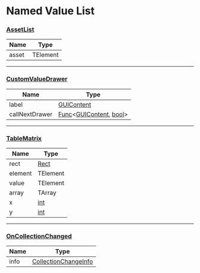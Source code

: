# Named Value List

### [AssetList]
| Name  | Type     |
| ----- | -------- |
| asset | TElement |

---

### [CustomValueDrawer]
| Name           | Type                         |
| -------------- | ---------------------------- |
| label          | [GUIContent]                 |
| callNextDrawer | [Func]<[GUIContent], [bool]> |

---

### [TableMatrix]
| Name    | Type     |
| ------- | -------- |
| rect    | [Rect]   |
| element | TElement |
| value   | TElement |
| array   | TArray   |
| x       | [int]    |
| y       | [int]    |

---

### [OnCollectionChanged]
| Name | Type                   |
| ---- | ---------------------- |
| info | [CollectionChangeInfo] |





[AssetList]: https://www.odininspector.com/documentation/sirenix.odininspector.assetlistattribute
[TableMatrix]: https://www.odininspector.com/documentation/sirenix.odininspector.tablematrixattribute
[CustomValueDrawer]: https://www.odininspector.com/documentation/sirenix.odininspector.customvaluedrawerattribute
[OnCollectionChanged]: https://www.odininspector.com/documentation/sirenix.odininspector.oncollectionchangedattribute

[CollectionChangeInfo]: https://www.odininspector.com/documentation/sirenix.odininspector.editor.collectionchangeinfo 

[GUIContent]: https://docs.unity3d.com/ScriptReference/GUIContent.html
[Func]: https://docs.microsoft.com/en-us/dotnet/api/system.func-2?view=net-5.0
[bool]: https://docs.microsoft.com/en-us/dotnet/csharp/language-reference/builtin-types/bool
[Rect]: https://docs.unity3d.com/ScriptReference/Rect.html
[int]: https://docs.microsoft.com/en-us/dotnet/api/system.int32?view=net-5.0